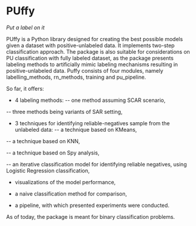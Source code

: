 # PUffy
*Put a label on it*

PUffy is a Python library designed for creating the best possible models given a dataset with positive-unlabeled data. It implements two-step classification approach. The package is also suitable for considerations on PU classification with fully labeled dataset, as the package presents labeling methods to artificially mimic labeling mechanisms resulting in positive-unlabeled data. Puffy consists of four modules, namely labelling_methods, rn_methods, training and pu_pipeline.

So far, it offers:

- 4 labeling methods:
-- one method assuming SCAR scenario,

-- three methods being variants of SAR setting,

- 3 techniques for identifying reliable-negatives sample from the unlabeled data:
-- a technique based on KMeans,

-- a technique based on KNN,

-- a technique based on Spy analysis,

-- an iterative classification model for identifying reliable negatives, using Logistic Regression classification,

- visualizations of the model performance,

- a naive classification method for comparison,

- a pipeline, with which presented experiments were conducted.

As of today, the package is meant for binary classification problems.
